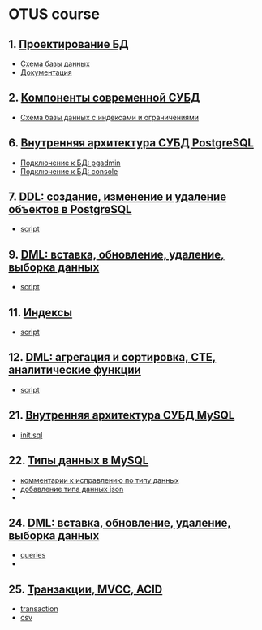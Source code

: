 # OTUS course

## 1. [Проектирование БД](./1)
- [Схема базы данных](./1/database-schema.png)
- [Документация](./1)

## 2. [Компоненты современной СУБД](./2)
- [Схема базы данных c индексами и ограничениями](./2/database-schema.png)

## 6. [Внутренняя архитектура СУБД PostgreSQL](./6)
- [Подключение к БД: pgadmin](./6/pgadmin.png)
- [Подключение к БД: console](./6/console.png)

## 7. [DDL: создание, изменение и удаление объектов в PostgreSQL ](./7)
- [script](./7/commands.txt)

## 9. [DML: вставка, обновление, удаление, выборка данных](./9)
- [script](./9/queries.sql)

## 11. [Индексы](./11)
- [script](./11/queries.sql)

## 12. [DML: агрегация и сортировка, CTE, аналитические функции](./12)
- [script](./12/queries.sql)

## 21. [Внутренняя архитектура СУБД MySQL ](./21)
- [init.sql](./21/init.sql)

## 22. [Типы данных в MySQL](./22)
- [комментарии к исправлению по типу данных](./22/README.md)
- [добавление типа данных json](./22/json.sql)
- 
## 24. [DML: вставка, обновление, удаление, выборка данных](./24)
- [queries](./24/queries.sql)
- 
## 25. [Транзакции, MVCC, ACID](./25)
- [transaction](./25/transaction.sql)
- [csv](./25/csv.sql)
